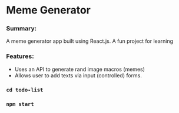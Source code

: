 <h1>Meme Generator</h1>

<h3>Summary:</h3>

A meme generator app built using React.js. A fun project for learning

<h3>Features:</h3>

- Uses an API to generate rand image macros (memes)
- Allows user to add texts via input (controlled) forms.


### `cd todo-list`

### `npm start`
